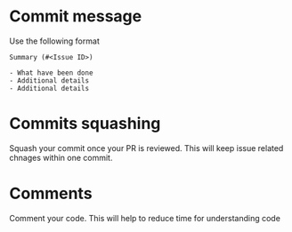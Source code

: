 # Commit message

Use the following format
```
Summary (#<Issue ID>)

- What have been done
- Additional details
- Additional details
```

# Commits squashing

Squash your commit once your PR is reviewed. This will keep issue related chnages within one commit.

# Comments

Comment your code. This will help to reduce time for understanding code
